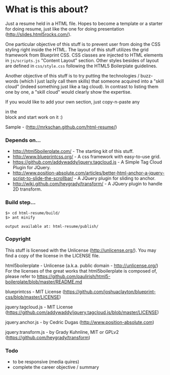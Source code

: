 # What is this about?

Just a resume held in a HTML file. Hopes to become a template or a starter for
doing resume, just like the one for doing presentation
(http://slides.html5rocks.com/).

One particular objective of this stuff is to prevent user from doing the CSS
styling right inside the HTML. The layout of this stuff utilizes the grid
framework from Blueprint CSS. CSS classes are injected to HTML elements in
`js/scripts.js` "Content Layout" section. Other styles besides of layout are
defined in `css/style.css` following the HTML5 Boilerplate guidelines.

Another objective of this stuff is to try putting the technologies / buzz-words
(which I just lazily call them skills) that someone acquired into a
"skill cloud" (indeed something just like a tag cloud). In contrast to listing
them one by one, a "skill cloud" would clearly show the expertise.

If you would like to add your own section, just copy-n-paste any <section> in
the <article> block and start work on it :)

Sample - (http://mrkschan.github.com/html-resume/)


# Depends on...

* http://html5boilerplate.com/ - The starting kit of this stuff.
* http://www.blueprintcss.org/ - A css framework with easy-to-use grid.
* https://github.com/addywaddy/jquery.tagcloud.js -
  A Simple Tag Cloud Plugin for JQuery.
* http://www.position-absolute.com/articles/better-html-anchor-a-jquery-script-to-slide-the-scrollbar/ -
  A JQuery plugin for sliding to anchor.
* http://wiki.github.com/heygrady/transform/ -
  A JQuery plugin to handle 2D transform.


# Build step...

    $> cd html-resume/build/
    $> ant minify

    output available at: html-resume/publish/


# Copyright

This stuff is licensed with the Unlicense (http://unlicense.org/). You may find
a copy of the license in the LICENSE file.

html5boilerplate - Unlicense (a.k.a. public domain - http://unlicense.org/)  
For the licenses of the great works that html5boilerplate is composed of, please
refer to https://github.com/paulirish/html5-boilerplate/blob/master/README.md

blueprintcss - MIT License
(https://github.com/joshuaclayton/blueprint-css/blob/master/LICENSE)

jquery.tagcloud.js - MIT License
(https://github.com/addywaddy/jquery.tagcloud.js/blob/master/LICENSE)

jquery.anchor.js - by Cedric Dugas (http://www.position-absolute.com)

jquery.transform.js - by Grady Kuhnline, MIT or GPLv2
(https://github.com/heygrady/transform)


# Todo

- to be responsive (media quires)
- complete the career objective / summary
